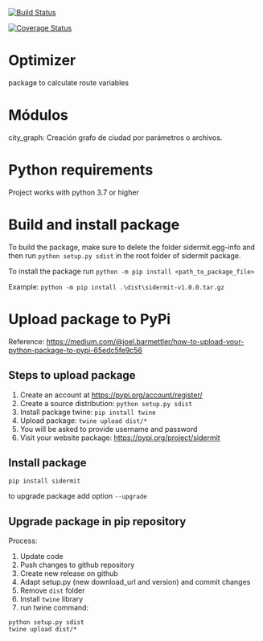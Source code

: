 [![Build Status](https://travis-ci.com/SIDERMIT/optimizer.svg?branch=master)](https://travis-ci.com/SIDERMIT/optimizer)

[![Coverage Status](https://coveralls.io/repos/github/SIDERMIT/optimizer/badge.svg?branch=master)](https://coveralls.io/github/SIDERMIT/optimizer?branch=master)

# Optimizer
package to calculate route variables

# Módulos

city_graph:  Creación grafo de ciudad por parámetros o archivos. 

# Python requirements

Project works with python 3.7 or higher

# Build and install package

To build the package, make sure to delete the folder sidermit.egg-info and then run `python setup.py sdist` in the root folder of sidermit package.

To install the package run `python -m pip install <path_to_package_file>`

Example: `python -m pip install .\dist\sidermit-v1.0.0.tar.gz`

# Upload package to PyPi

Reference: https://medium.com/@joel.barmettler/how-to-upload-your-python-package-to-pypi-65edc5fe9c56

## Steps to upload package
1. Create an account at https://pypi.org/account/register/
2. Create a source distribution: `python setup.py sdist`
3. Install package twine: `pip install twine`
4. Upload package: `twine upload dist/*`
5. You will be asked to provide username and password
6. Visit your website package: https://pypi.org/project/sidermit 

## Install package

```
pip install sidermit
```
to upgrade package add option `--upgrade`

## Upgrade package in pip repository

Process:
1. Update code 
2. Push changes to github repository
3. Create new release on github
4. Adapt setup.py (new download_url and version) and commit changes
5. Remove `dist` folder
1. Install `twine` library
6. run twine command:

```
python setup.py sdist
twine upload dist/*
```